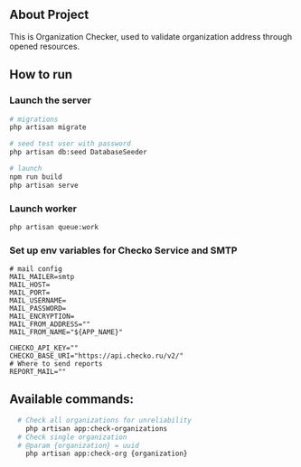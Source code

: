 ## About Project

This is Organization Checker, used to validate organization address through opened resources.

## How to run

### Launch the server
```bash
# migrations
php artisan migrate

# seed test user with password
php artisan db:seed DatabaseSeeder

# launch
npm run build
php artisan serve
```
### Launch worker
```bash
php artisan queue:work
```

### Set up env variables for Checko Service and SMTP
```dotenv
# mail config
MAIL_MAILER=smtp
MAIL_HOST=
MAIL_PORT=
MAIL_USERNAME=
MAIL_PASSWORD=
MAIL_ENCRYPTION=
MAIL_FROM_ADDRESS=""
MAIL_FROM_NAME="${APP_NAME}"

CHECKO_API_KEY=""
CHECKO_BASE_URI="https://api.checko.ru/v2/"
# Where to send reports
REPORT_MAIL=""
```

## Available commands:

```bash
  # Check all organizations for unreliability
    php artisan app:check-organizations
  # Check single organization
  # @param {organization} = uuid
    php artisan app:check-org {organization}
```
